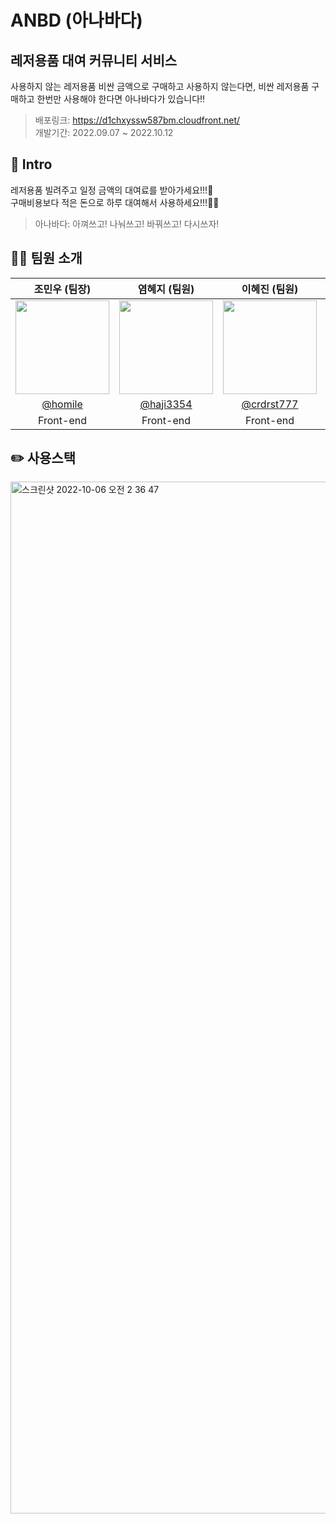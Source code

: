 # ANBD (아나바다)
## 레저용품 대여 커뮤니티 서비스
사용하지 않는 레저용품 비싼 금액으로 구매하고 사용하지 않는다면, 비싼 레저용품 구매하고 한번만 사용해야 한다면 아나바다가 있습니다!!  
>배포링크: https://d1chxyssw587bm.cloudfront.net/   
>개발기간: 2022.09.07 ~ 2022.10.12

## 📌 Intro
레저용품 빌려주고 일정 금액의 대여료를 받아가세요!!!🏸   
구매비용보다 적은 돈으로 하루 대여해서 사용하세요!!!🏄‍♂️   
>아나바다: 아껴쓰고! 나눠쓰고! 바꿔쓰고! 다시쓰자!   

## 🙋‍♂️ 팀원 소개
|조민우 (팀장)|염혜지 (팀원)|이혜진 (팀원)|정재진 (팀원)|조진우 (팀원)|
|:-:|:-:|:-:|:-:|:-:|
|<img src="https://avatars.githubusercontent.com/u/56163157?v=4" width=150px/>|<img src="https://avatars.githubusercontent.com/u/85109300?v=4" width=150px/>|<img src="https://avatars.githubusercontent.com/u/101506779?v=4" width=150px/>|<img src="https://avatars.githubusercontent.com/u/24771844?v=4" width=150px/>|<img src="https://avatars.githubusercontent.com/u/104186487?v=4" width=150px/>|
|[@homile](https://github.com/homile)|[@haji3354](https://github.com/haji3354)|[@crdrst777](https://github.com/crdrst777)|[@sojournre](https://github.com/sojournre)|[@jinwapp](https://github.com/jinwapp)|
|Front-end|Front-end|Front-end|Back-end|Back-end|

## ✏️ 사용스택
<img width="1651" alt="스크린샷 2022-10-06 오전 2 36 47" src="https://user-images.githubusercontent.com/56163157/194125298-bba2de31-f056-47ff-be49-01049f45c028.png">


